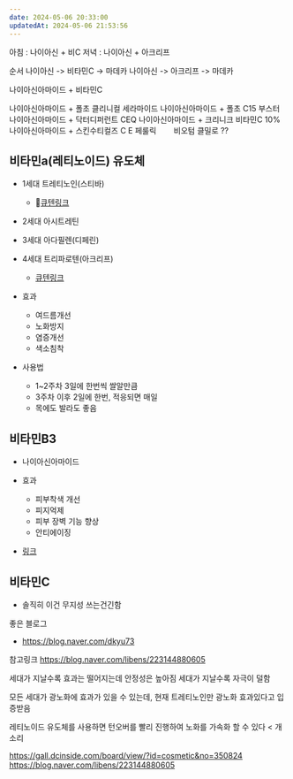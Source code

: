 ```yaml
---
date: 2024-05-06 20:33:00
updatedAt: 2024-05-06 21:53:56
---
```

아침 : 나이아신 + 비C
저녁 : 나이아신 + 아크리프

순서
나이아신 -> 비타민C -> 마데카
나이아신 -> 아크리프 -> 마데카


나이아신아마이드 + 비타민C

나이아신아마이드 + 폴초 클리니컬 세라마이드
나이아신아마이드 + 폴초 C15 부스터
나이아신아마이드 + 닥터디퍼런트 CEQ
나이아신아마이드 + 크리니크 비타민C 10%
나이아신아마이드 + 스킨수티컬즈 C E 페룰릭
      
비오텀 클밀로 ??

## 비타민a(레티노이드) 유도체
-  1세대 트레티노인(스티바)
	- [큐텐링크](https://www.qoo10.com/g/999110786/Q167197306?__langcd=ko&__currency=KRW&app_id=QSHOP&__ar=Y)
-  2세대 아시트레틴
-  3세대 아다필렌(디페린)
-  4세대 트리파로텐(아크리프)
	- [큐텐링크](https://www.qoo10.com/g/962420364/Q167197306?__langcd=ko&__currency=KRW&app_id=QSHOP&__ar=Y)

- 효과
	- 여드름개선
	- 노화방지
	- 염증개선
	- 색소침착

- 사용법
	- 1~2주차 3일에 한번씩 쌀알만큼
	- 3주차 이후 2일에 한번, 적응되면 매일
	- 목에도 발라도 좋음

## 비타민B3
- 나이아신아마이드

- 효과
	- 피부착색 개선
	- 피지억제
	- 피부 장벽 기능 향상
	- 안티에이징

- [링크](https://www.paulaschoice.co.kr/expert-advice/beauty-advice-015.html)

##  비타민C
- 솔직히 이건 무지성 쓰는건긴함



좋은 블로그
- https://blog.naver.com/dkyu73

참고링크
https://blog.naver.com/libens/223144880605

세대가 지날수록 효과는 떨어지는데 안정성은 높아짐
세대가 지날수록 자극이 덜함

모든 세대가 광노화에 효과가 있을 수 있는데, 현재 트레티노인만 광노화 효과있다고 입증받음

레티노이드 유도체를 사용하면 턴오버를 빨리 진행하여 노화를 가속화 할 수 있다 < 개소리


https://gall.dcinside.com/board/view/?id=cosmetic&no=350824
https://blog.naver.com/libens/223144880605